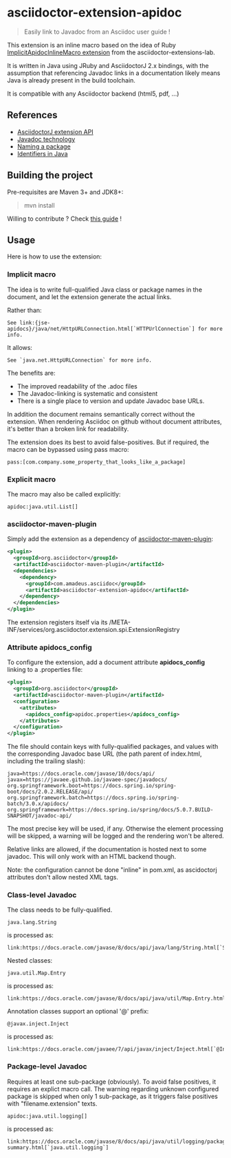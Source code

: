 # asciidoctor-extension-apidoc

> Easily link to Javadoc from an Asciidoc user guide !

This extension is an inline macro based on the idea of Ruby [ImplicitApidocInlineMacro extension](https://github.com/asciidoctor/asciidoctor-extensions-lab/blob/master/lib/implicit-apidoc-inline-macro.rb) from the asciidoctor-extensions-lab.

It is written in Java using JRuby and AsciidoctorJ 2.x bindings, with the assumption that referencing Javadoc links in a documentation likely means Java is already present in the build toolchain.

It is compatible with any Asciidoctor backend (html5, pdf, ...)

## References

* [AsciidoctorJ extension API](https://asciidoctor.org/docs/asciidoctorj/)
* [Javadoc technology](https://docs.oracle.com/javase/8/docs/technotes/guides/javadoc/index.html)
* [Naming a package](https://docs.oracle.com/javase/tutorial/java/package/namingpkgs.html)
* [Identifiers in Java](https://docs.oracle.com/javase/specs/jls/se7/html/jls-3.html#jls-3.8)

## Building the project

Pre-requisites are Maven 3+ and JDK8+:

> mvn install

Willing to contribute ? Check [this guide](./CONTRIBUTING.md) !

## Usage

Here is how to use the extension:

### Implicit macro

The idea is to write full-qualified Java class or package names in the document, and let the extension generate the actual links.

Rather than:

```adoc
See link:{jse-apidocs}/java/net/HttpURLConnection.html[`HTTPUrlConnection`] for more info.
```

It allows:

```adoc
See `java.net.HttpURLConnection` for more info.
```

The benefits are:
* The improved readability of the .adoc files
* The Javadoc-linking is systematic and consistent
* There is a single place to version and update Javadoc base URLs.

In addition the document remains semantically correct without the extension.
When rendering Asciidoc on github without document attributes, it's better than a broken link for readability.

The extension does its best to avoid false-positives.
But if required, the macro can be bypassed using pass macro:

```adoc
pass:[com.company.some_property_that_looks_like_a_package]
```

### Explicit macro

The macro may also be called explicitly: 

```adoc
apidoc:java.util.List[]
```

### asciidoctor-maven-plugin

Simply add the extension as a dependency of [asciidoctor-maven-plugin](https://asciidoctor.org/docs/asciidoctor-maven-plugin/):

```xml
<plugin>
  <groupId>org.asciidoctor</groupId>
  <artifactId>asciidoctor-maven-plugin</artifactId>
  <dependencies>
    <dependency>
      <groupId>com.amadeus.asciidoc</groupId>
      <artifactId>asciidoctor-extension-apidoc</artifactId>
    </dependency>
  </dependencies>
</plugin>
```

The extension registers itself via its /META-INF/services/org.asciidoctor.extension.spi.ExtensionRegistry

### Attribute apidocs_config

To configure the extension, add a document attribute __apidocs_config__ linking to a  .properties file:

```xml
<plugin>
  <groupId>org.asciidoctor</groupId>
  <artifactId>asciidoctor-maven-plugin</artifactId>
  <configuration>
    <attributes>
      <apidocs_config>apidoc.properties</apidocs_config>
    </attributes>
  </configuration>
</plugin>
```

The file should contain keys with fully-qualified packages, and values with the corresponding Javadoc base URL (the path parent of index.html, including the trailing slash):

```properties
java=https://docs.oracle.com/javase/10/docs/api/
javax=https://javaee.github.io/javaee-spec/javadocs/
org.springframework.boot=https://docs.spring.io/spring-boot/docs/2.0.2.RELEASE/api/
org.springframework.batch=https://docs.spring.io/spring-batch/3.0.x/apidocs/
org.springframework=https://docs.spring.io/spring/docs/5.0.7.BUILD-SNAPSHOT/javadoc-api/
```

The most precise key will be used, if any.
Otherwise the element processing will be skipped, a warning will be logged and the rendering won't be altered.

Relative links are allowed, if the documentation is hosted next to some javadoc. This will only work with an HTML backend though.

Note: the configuration cannot be done "inline" in pom.xml, as ascidoctorj attributes don't allow nested XML tags.

### Class-level Javadoc

The class needs to be fully-qualified.

```adoc
java.lang.String
```
is processed as:

```adoc
link:https://docs.oracle.com/javase/8/docs/api/java/lang/String.html[`String`]
```

Nested classes:

```adoc
java.util.Map.Entry
```

is processed as:

```adoc
link:https://docs.oracle.com/javase/8/docs/api/java/util/Map.Entry.html[`Map.Entry`]
```

Annotation classes support an optional '@' prefix:

```adoc
@javax.inject.Inject
```
is processed as:

```adoc
link:https://docs.oracle.com/javaee/7/api/javax/inject/Inject.html[`@Inject`].
```

### Package-level Javadoc

Requires at least one sub-package (obviously). 
To avoid false positives, it requires an explict macro call.
The warning regarding unknown configured package is skipped when only 1 sub-package, as it triggers false positives with "filename.extension" texts.

```adoc
apidoc:java.util.logging[]
```
is processed as:

```adoc
link:https://docs.oracle.com/javase/8/docs/api/java/util/logging/package-summary.html[`java.util.logging`]
```
